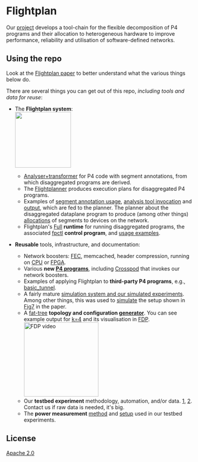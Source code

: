 # Flightplan
Our [project](https://flightplan.cis.upenn.edu/) develops a tool-chain for the flexible decomposition of P4 programs and their allocation to heterogeneous hardware to improve performance, reliability and utilisation of software-defined networks.

## Using the repo
Look at the [Flightplan paper](https://flightplan.cis.upenn.edu/flightplan.pdf)
to better understand what the various things below do.

There are several things you can get out of this repo, <i>including tools and data for reuse</i>:
- The **Flightplan system**:
    <br /> <img src="https://flightplan.cis.upenn.edu/outline.png" height="150"/>
    - [Analyser+transformer](flightplan) for P4 code with segment annotations, from which disaggregated programs are derived.
    - The [Flightplanner](flightplanner) produces execution plans for disaggregated P4 programs.
    - Examples of [segment annotation usage](https://github.com/eniac/Flightplan/blob/master/Wharf/Sources/ALV.p4#L92), [analysis tool invocation](https://github.com/eniac/Flightplan/blob/master/flightplan/analyser_scripts/run_everything.sh#L5) and [output](https://github.com/eniac/Flightplan/blob/master/flightplan/analyser_scripts/flightplan_output/program3.json), which are fed to the planner. The planner about the disaggregated dataplane program to produce (among other things) [allocations](https://github.com/eniac/Flightplan/blob/master/flightplanner/results/greedy/program20/program20_tofino.stdout#L12) of segments to devices on the network.
    - Flightplan's [Full](Wharf/Sources/FPRuntime.p4) **runtime** for running disaggregated programs, the associated [fpctl](https://github.com/eniac/Flightplan/blob/master/Wharf/fpctl.py) **control program**, and [usage examples](https://github.com/eniac/Flightplan/blob/master/Wharf/splits/ALV_split1/step2.sh).

- **Reusable** tools, infrastructure, and documentation:
    - Network boosters: [FEC](https://flightplan.cis.upenn.edu/netcompute2018.pdf), memcached, header compression, running on [CPU](cpuBoosters) or [FPGA](FPGA).
    - Various **new [P4 programs](Wharf/Sources/)**, including [Crosspod](https://github.com/eniac/Flightplan/blob/master/Wharf/splits/ALV_Complete/ALV_Complete.p4#L117) that invokes our network boosters.
    - Examples of applying Flightplan to **third-party P4 programs**, e.g., [basic_tunnel](Wharf/splits3/ALV_bt/).
    - A fairly mature [simulation system and our simulated experiments](Wharf). Among other things, this was used to [simulate](splits2/ALV_Complete_All/) the setup shown in [Fig7](https://flightplan.cis.upenn.edu/flightplan.pdf#figure.caption.13) in the paper.
    - A [fat-tree](Wharf/ALV/README.md) **topology and configuration [generator](Wharf/generate_alv_network.py)**. You can see example output for [k=4](Wharf/bmv2/topologies/alv_k\=4.yml) and its visualisation in [FDP](https://drive.google.com/file/d/149YrRqJxQ6aNmO6FqlRTm5p4N_QvQ-U6/view?usp=sharing).
    <br /><a href="https://drive.google.com/file/d/149YrRqJxQ6aNmO6FqlRTm5p4N_QvQ-U6/view" target="_blank"><img src="https://www.seas.upenn.edu/~nsultana/fdp.png" alt="FDP video" height="200"/></a>
    - Our **testbed experiment** methodology, automation, and/or data.
    [1](testing/README.md), [2](testing_docs).
    Contact us if raw data is needed, it's big.
    - The **power measurement** [method](power_measurements/README.md) and [setup](power_measurements/wemo_instructions.md) used in our testbed experiments.

## License
[Apache 2.0](LICENSE)
